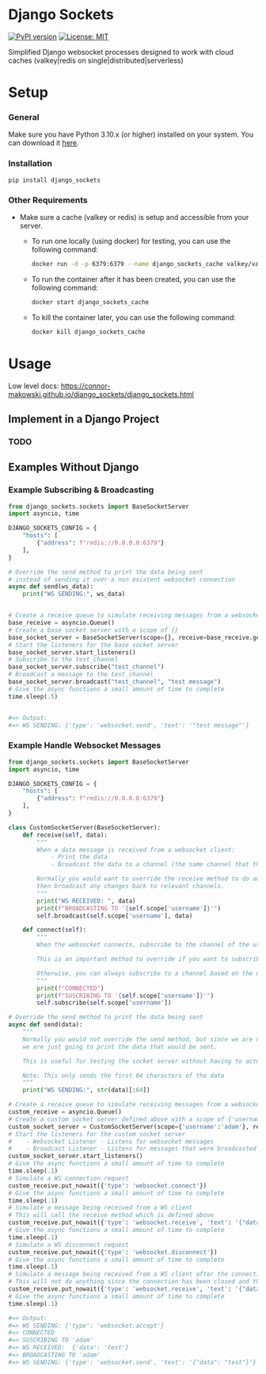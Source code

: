 # Django Sockets
[![PyPI version](https://badge.fury.io/py/django_sockets.svg)](https://badge.fury.io/py/django_sockets)
[![License: MIT](https://img.shields.io/badge/License-MIT-yellow.svg)](https://opensource.org/licenses/MIT)

Simplified Django websocket processes designed to work with cloud caches (valkey|redis on single|distributed|serverless)

# Setup

### General

Make sure you have Python 3.10.x (or higher) installed on your system. You can download it [here](https://www.python.org/downloads/).

### Installation

```
pip install django_sockets
```

### Other Requirements

- Make sure a cache (valkey or redis) is setup and accessible from your server.

    - To run one locally (using docker) for testing, you can use the following command:

        ```bash
        docker run -d -p 6379:6379 --name django_sockets_cache valkey/valkey:7
        ```

    - To run the container after it has been created, you can use the following command:

        ```bash
        docker start django_sockets_cache
        ```

    - To kill the container later, you can use the following command:

        ```bash
        docker kill django_sockets_cache
        ```

# Usage

Low level docs: https://connor-makowski.github.io/django_sockets/django_sockets.html

## Implement in a Django Project

### TODO

## Examples Without Django

### Example Subscribing & Broadcasting
```py
from django_sockets.sockets import BaseSocketServer
import asyncio, time

DJANGO_SOCKETS_CONFIG = {
    "hosts": [
        {"address": f"redis://0.0.0.0:6379"}
    ],
}

# Override the send method to print the data being sent
# instead of sending it over a non existent websocket connection
async def send(ws_data):
    print("WS SENDING:", ws_data)


# Create a receive queue to simulate receiving messages from a websocket client
base_receive = asyncio.Queue()
# Create a base socket server with a scope of {}
base_socket_server = BaseSocketServer(scope={}, receive=base_receive.get, send=send, config=DJANGO_SOCKETS_CONFIG)
# Start the listeners for the base socket server
base_socket_server.start_listeners()
# Subscribe to the test_channel
base_socket_server.subscribe("test_channel")
# Broadcast a message to the test_channel
base_socket_server.broadcast("test_channel", "test message")
# Give the async functions a small amount of time to complete
time.sleep(.5)


#=> Output:
#=> WS SENDING: {'type': 'websocket.send', 'text': '"test message"'}
```

### Example Handle Websocket Messages
```py
from django_sockets.sockets import BaseSocketServer
import asyncio, time

DJANGO_SOCKETS_CONFIG = {
    "hosts": [
        {"address": f"redis://0.0.0.0:6379"}
    ],
}

class CustomSocketServer(BaseSocketServer):
    def receive(self, data):
        """
        When a data message is received from a websocket client:
            - Print the data
            - Broadcast the data to a channel (the same channel that the socket server is subscribed to)

        Normally you would want to override the receive method to do any server side processing of the data that is received
        then broadcast any changes back to relevant channels.
        """
        print("WS RECEIVED: ", data)
        print(f"BROADCASTING TO '{self.scope['username']}'")
        self.broadcast(self.scope['username'], data)

    def connect(self):
        """
        When the websocket connects, subscribe to the channel of the user.

        This is an important method to override if you want to subscribe to a channel when a user frist connects.

        Otherwise, you can always subscribe to a channel based on the data that is received in the receive method.
        """
        print(f"CONNECTED")
        print(f"SUSCRIBING TO '{self.scope['username']}'")
        self.subscribe(self.scope['username'])

# Override the send method to print the data being sent
async def send(data):
    """
    Normally you would not override the send method, but since we are not actually sending data over a websocket connection
    we are just going to print the data that would be sent.

    This is useful for testing the socket server without having to actually send data over a websocket connection

    Note: This only sends the first 64 characters of the data
    """
    print("WS SENDING:", str(data)[:64])

# Create a receive queue to simulate receiving messages from a websocket client
custom_receive = asyncio.Queue()
# Create a custom socket server defined above with a scope of {'username':'adam'}, the custom_receive queue, and the send method defined above
custom_socket_server = CustomSocketServer(scope={'username':'adam'}, receive=custom_receive.get, send=send)
# Start the listeners for the custom socket server
#    - Websocket Listener - Listens for websocket messages
#    - Broadcast Listener - Listens for messages that were broadcasted to a channel that the socket server is subscribed to
custom_socket_server.start_listeners()
# Give the async functions a small amount of time to complete
time.sleep(.1)
# Simulate a WS connection request
custom_receive.put_nowait({'type': 'websocket.connect'})
# Give the async functions a small amount of time to complete
time.sleep(.1)
# Simulate a message being received from a WS client
# This will call the receive method which is defined above
custom_receive.put_nowait({'type': 'websocket.receive', 'text': '{"data": "test"}'})
# Give the async functions a small amount of time to complete
time.sleep(.1)
# Simulate a WS disconnect request
custom_receive.put_nowait({'type': 'websocket.disconnect'})
# Give the async functions a small amount of time to complete
time.sleep(.1)
# Simulate a message being received from a WS client after the connection has been closed
# This will not do anything since the connection has been closed and the listeners have been killed
custom_receive.put_nowait({'type': 'websocket.receive', 'text': '{"data_after_close": "test"}'})
# Give the async functions a small amount of time to complete
time.sleep(.1)

#=> Output:
#=> WS SENDING: {'type': 'websocket.accept'}
#=> CONNECTED
#=> SUSCRIBING TO 'adam'
#=> WS RECEIVED:  {'data': 'test'}
#=> BROADCASTING TO 'adam'
#=> WS SENDING: {'type': 'websocket.send', 'text': '{"data": "test"}'}

```
